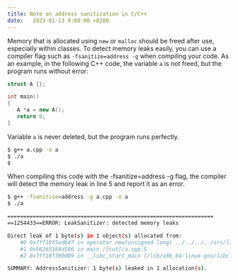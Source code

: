 ```yaml
---
title: Note on address sanitization in C/C++
date:   2023-01-13 9:00:00 +0200
---
```


Memory that is allocated using `new` or `malloc` should be freed after use, especially within classes. To detect memory leaks easily, you can use a compiler flag such as `-fsanitize=address -g` when compiling your code. As an example, in the following C++ code, the variable `a` is not freed, but the program runs without error:

```cpp
struct A {};

int main()
{
   A *a = new A();
   return 0;
}
```

Variable `a` is never deleted, but the program runs perfectly.

```bash
$ g++ a.cpp -o a
$ ./a
$
```

When compiling this code with the -fsanitize=address -g flag, the compiler will detect the memory leak in line 5 and report it as an error.

```bash
$ g++ -fsanitize=address -g a.cpp -o a
$ ./a

=================================================================
==1254433==ERROR: LeakSanitizer: detected memory leaks

Direct leak of 1 byte(s) in 1 object(s) allocated from:
    #0 0x7ff10f5ed647 in operator new(unsigned long) ../../../../src/libsanitizer/asan/asan_new_delete.cpp:99
    #1 0x56265164d166 in main /[cut]/a.cpp:5
    #2 0x7ff10f390d09 in __libc_start_main (/lib/x86_64-linux-gnu/libc.so.6+0x23d09)

SUMMARY: AddressSanitizer: 1 byte(s) leaked in 1 allocation(s).
```

